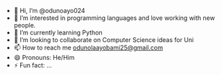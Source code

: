 - 👋 Hi, I’m @odunoayo024
- 👀 I’m interested in programming languages and love working with new people.
- 🌱 I’m currently learning Python
- 💞️ I’m looking to collaborate on Computer Science ideas for Uni
- 📫 How to reach me odunolaayobami25@gmail.com
- 😄 Pronouns: He/Him
- ⚡ Fun fact: ...

<!---
odunoayo024/odunoayo024 is a ✨ special ✨ repository because its `README.md` (this file) appears on your GitHub profile.
You can click the Preview link to take a look at your changes.
--->
